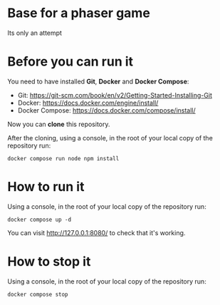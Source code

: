 # Base for a phaser game

Its only an attempt

# Before you can run it

You need to have installed **Git**, **Docker** and **Docker Compose**:
- Git: https://git-scm.com/book/en/v2/Getting-Started-Installing-Git
- Docker: https://docs.docker.com/engine/install/
- Docker Compose: https://docs.docker.com/compose/install/

Now you can **clone** this repository.

After the cloning, using a console, in the root of your local copy of the repository run:
```
docker compose run node npm install
```

# How to run it

Using a console, in the root of your local copy of the repository run:
```
docker compose up -d 
```
You can visit http://127.0.0.1:8080/ to check that it's working.

# How to stop it

Using a console, in the root of your local copy of the repository run:
```
docker compose stop
```

